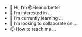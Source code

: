 - 👋 Hi, I’m @Eleanorbetter
- 👀 I’m interested in ...
- 🌱 I’m currently learning ...
- 💞️ I’m looking to collaborate on ...
- 📫 How to reach me ...

<!---
Eleanorbetter/Eleanorbetter is a ✨ special ✨ repository because its `README.md` (this file) appears on your GitHub profile.
You can click the Preview link to take a look at your changes.
--->
